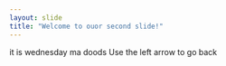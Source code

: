 ```yaml
---
layout: slide
title: "Welcome to ouor second slide!"
---
```

it is wednesday ma doods
Use the left arrow to go back
